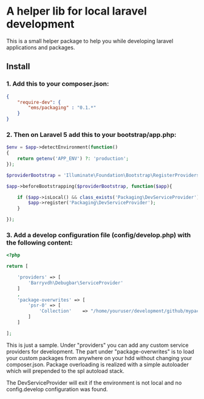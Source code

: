 # A helper lib for local laravel development
This is a small helper package to help you while developing laravel applications and packages.

## Install
### 1. Add this to your composer.json:
```json
{
    "require-dev": {
        "ems/packaging" : "0.1.*"
    }
}
```
### 2. Then on Laravel 5 add this to your bootstrap/app.php:

```php
$env = $app->detectEnvironment(function()
{
    return getenv('APP_ENV') ?: 'production';
});

$providerBootstrap = 'Illuminate\Foundation\Bootstrap\RegisterProviders';

$app->beforeBootstrapping($providerBootstrap, function($app){

    if ($app->isLocal() && class_exists('Packaging\DevServiceProvider')) {
        $app->register('Packaging\DevServiceProvider');
    }

});
```
### 3. Add a develop configuration file (config/develop.php) with the following content:
```php
<?php

return [

    'providers' => [
        'Barryvdh\Debugbar\ServiceProvider'
    ]
    ,
    'package-overwrites' => [
        'psr-0' => [
            'Collection'    => "/home/youruser/development/github/mypackage/src"
        ]
    ]

];
```
This is just a sample. Under "providers" you can add any custom service providers for development. The part under "package-overwrites" is to load your custom packages from anywhere on your hdd without changing your composer.json.
Package overloading is realized with a simple autoloader which will prepended to the spl autoload stack.

The DevServiceProvider will exit if the environment is not local and no config.develop configuration was found.

